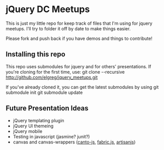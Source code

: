 jQuery DC Meetups
=================

This is just my little repo for keep track of files that I'm using for jquery
meetups. I'll try to folder it off by date to make things easier.

Please fork and push back if you have demos and things to contribute!

Installing this repo
--------------------
This repo uses submodules for jquery and for others' presentations. If you're cloning for the first time, use:
    git clone --recursive http://github.com/elgreg/jquery_meetups.git

If you've already cloned it, you can get the latest submodules by using
    git submodule init
    git submodule update

Future Presentation Ideas
-------------------------
* jQuery templating plugin
* jQuery UI themeing
* jQuery mobile
* Testing in javascript (jasmine? junit?)
* canvas and canvas-wrappers ([canto-js](http://code.google.com/p/canto-js/), [fabric.js](https://github.com/kangax/fabric.js), [artisanjs](http://artisanjs.com/))